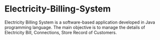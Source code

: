 # Electricity-Billing-System
Electricity Billing System is a software-based application developed in Java programming language. The main objective is to manage the details of Electricity Bill, Connections, Store Record of Customers. 
